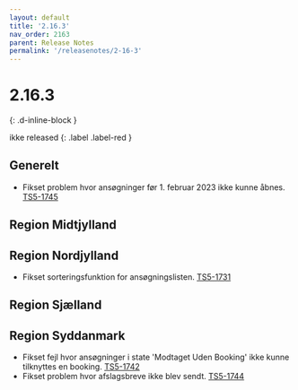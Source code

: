 ```yaml
---
layout: default
title: '2.16.3'
nav_order: 2163
parent: Release Notes
permalink: '/releasenotes/2-16-3'
---
```


# 2.16.3
{: .d-inline-block }

ikke released 
{: .label .label-red }

## Generelt
- Fikset problem hvor ansøgninger før 1. februar 2023 ikke kunne åbnes. [TS5-1745](https://sd.trifork.com/projects/TS5/queues/custom/95/TS5-1745)

## Region Midtjylland

## Region Nordjylland
- Fikset sorteringsfunktion for ansøgningslisten. [TS5-1731](https://sd.trifork.com/projects/TS5/queues/custom/95/TS5-1731)

## Region Sjælland

## Region Syddanmark
- Fikset fejl hvor ansøgninger i state 'Modtaget Uden Booking' ikke kunne tilknyttes en booking. [TS5-1742](https://sd.trifork.com/projects/TS5/queues/custom/95/TS5-1742)
- Fikset problem hvor afslagsbreve ikke blev sendt. [TS5-1744](https://sd.trifork.com/projects/TS5/queues/custom/95/TS5-1744)

